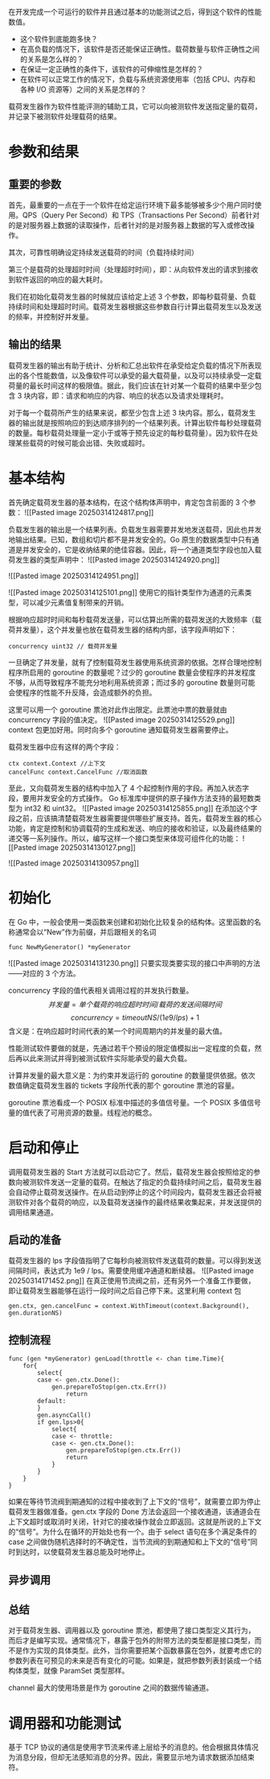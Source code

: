在开发完成一个可运行的软件并且通过基本的功能测试之后，得到这个软件的性能数值。
- 这个软件到底能跑多快？
- 在高负载的情况下，该软件是否还能保证正确性。载荷数量与软件正确性之间的关系是怎么样的？
- 在保证一定正确性的条件下，该软件的可伸缩性是怎样的？
- 在软件可以正常工作的情况下，负载与系统资源使用率（包括 CPU、内存和各种 I/O 资源等）之间的关系是怎样的？

载荷发生器作为软件性能评测的辅助工具，它可以向被测软件发送指定量的载荷，并记录下被测软件处理载荷的结果。

# 参数和结果
## 重要的参数
首先，最重要的一点在于一个软件在给定运行环境下最多能够被多少个用户同时使用。QPS（Query Per Second）和 TPS（Transactions Per Second）前者针对的是对服务器上数据的读取操作，后者针对的是对服务器上数据的写入或修改操作。

其次，可靠性明确设定持续发送载荷的时间（负载持续时间）

第三个是载荷的处理超时时间（处理超时时间），即：从向软件发出的请求到接收到软件返回的响应的最大耗时。

我们在初始化载荷发生器的时候就应该给定上述 3 个参数，即每秒载荷量、负载持续时间和处理超时时间。载荷发生器根据这些参数自行计算出载荷发生以及发送的频率，并控制好并发量。

## 输出的结果
载荷发生器的输出有助于统计、分析和汇总出软件在承受给定负载的情况下所表现出的各个性能数值，以及像软件可以承受的最大载荷量，以及可以持续承受一定载荷量的最长时间这样的极限值。据此，我们应该在针对某一个载荷的结果中至少包含 3 块内容，即：请求和响应的内容、响应的状态以及请求处理耗时。

对于每一个载荷所产生的结果来说，都至少包含上述 3 块内容。那么，载荷发生器的输出就是按照响应的到达顺序排列的一个结果列表。计算出软件每秒处理载荷的数量。每秒载荷处理量一定小于或等于预先设定的每秒载荷量）。因为软件在处理某些载荷的时候可能会出错、失败或超时。

# 基本结构
首先确定载荷发生器的基本结构，在这个结构体声明中，肯定包含前面的 3 个参数：
![[Pasted image 20250314124817.png]]

负载发生器的输出是一个结果列表。负载发生器需要并发地发送载荷，因此也并发地输出结果。已知，数组和切片都不是并发安全的。Go 原生的数据类型中只有通道是并发安全的，它是收纳结果的绝佳容器。因此，将一个通道类型字段也加入载荷发生器的类型声明中：
![[Pasted image 20250314124920.png]]

![[Pasted image 20250314124951.png]]

![[Pasted image 20250314125101.png]]
使用它的指针类型作为通道的元素类型，可以减少元素值复制带来的开销。

根据响应超时时间和每秒载荷发送量，可以估算出所需的载荷发送的大致频率（载荷并发量），这个并发量也放在载荷发生器的结构内部，该字段声明如下：
```
concurrency uint32 // 载荷并发量
```
一旦确定了并发量，就有了控制载荷发生器使用系统资源的依据。怎样合理地控制程序所启用的 goroutine 的数量呢？过少的 goroutine 数量会使程序的并发程度不够，从而导致程序不能充分地利用系统资源；而过多的 goroutine 数量则可能会使程序的性能不升反降，会造成额外的负担。

这里可以用一个 goroutine 票池对此作出限定。此票池中票的数量就由 concurrency 字段的值决定。
![[Pasted image 20250314125529.png]]
context 包更加好用。同时向多个 goroutine 通知载荷发生器需要停止。

载荷发生器中应有这样的两个字段：
```
ctx context.Context //上下文
cancelFunc context.CancelFunc //取消函数
```
至此，又向载荷发生器的结构中加入了 4 个起控制作用的字段。再加入状态字段，要用并发安全的方式操作。 Go 标准库中提供的原子操作方法支持的最短数类型为 int32 和 uint32。
![[Pasted image 20250314125855.png]]
在添加这个字段之前，应该搞清楚载荷发生器需要提供哪些扩展支持。首先，载荷发生器的核心功能，肯定是控制和协调载荷的生成和发送、响应的接收和验证，以及最终结果的递交等一系列操作。所以，编写这样一个接口类型来体现可组件化的功能：
![[Pasted image 20250314130127.png]]

![[Pasted image 20250314130957.png]]


# 初始化
在 Go 中，一般会使用一类函数来创建和初始化比较复杂的结构体。这里函数的名称通常会以“New”作为前缀，并后跟相关的名词
```
func NewMyGenerator() *myGenerator
```
![[Pasted image 20250314131230.png]]
只要实现类要实现的接口中声明的方法——对应的 3 个方法。


concurrency 字段的值代表相关调用过程的并发执行数量。
$$
并发量 = 单个载荷的响应超时时间/载荷的发送间隔时间
$$
$$
concurrency = timeoutNS /(1e9/lps)+1
$$
含义是：在响应超时时间代表的某一个时间周期内的并发量的最大值。

性能测试软件要做的就是，先通过若干个预设的限定值模拟出一定程度的负载，然后再以此来测试并得到被测试软件实际能承受的最大负载。

计算并发量的最大意义是：为约束并发运行的 goroutine 的数量提供依据。依次数值确定载荷发生器的 tickets 字段所代表的那个 goroutine 票池的容量。

goroutine 票池看成一个 POSIX 标准中描述的多值信号量。一个 POSIX 多值信号量的值代表了可用资源的数量。线程池的概念。

# 启动和停止
调用载荷发生器的 Start 方法就可以启动它了。然后，载荷发生器会按照给定的参数向被测软件发送一定量的载荷。在触达了指定的负载持续时间之后，载荷发生器会自动停止载荷发送操作。在从启动到停止的这个时间段内，载荷发生器还会将被测软件对各个载荷的响应，以及载荷发送操作的最终结果收集起来，并发送提供的调用结果通道。

## 启动的准备
载荷发生器的 lps 字段值指明了它每秒向被测软件发送载荷的数量。可以得到发送间隔时间，表达式为 1e9 / lps。需要使用缓冲通道和断续器。
![[Pasted image 20250314171452.png]]
在真正使用节流阀之前，还有另外一个准备工作要做，即让载荷发生器能够在运行一段时间之后自己停下来。这里利用 context 包
```
gen.ctx, gen.cancelFunc = context.WithTimeout(context.Background(), gen.durationNS)
```

## 控制流程
```
func (gen *myGenerator) genLoad(throttle <- chan time.Time){
	for{
		select{
		case <- gen.ctx.Done():
			gen.prepareToStop(gen.ctx.Err())
				return 
		default:
		}
		gen.asyncCall()
		if gen.lps>0{
			select{
			case <- throttle:
			case <- gen.ctx.Done():
				gen.prepareToStop(gen.ctx.Err())
				return
			}
		}
	}
}
```
如果在等待节流阀到期通知的过程中接收到了上下文的“信号”，就需要立即为停止载荷发生器做准备。gen.ctx 字段的 Done 方法会返回一个接收通道，该通道会在上下文超时或取消时关闭，针对它的接收操作就会立即返回。这就是所说的上下文的“信号”。为什么在循环的开始处也有一个。由于 select 语句在多个满足条件的 case 之间做伪随机选择时的不确定性，当节流阀的到期通知和上下文的“信号”同时到达时，以使载荷发生器总能及时地停止。

## 异步调用


## 总结
对于载荷发生器、调用器以及 goroutine 票池，都使用了接口类型定义其行为，而后才是编写实现。通常情况下，暴露于包外的附带方法的类型都是接口类型，而不是作为实现的具体类型。此外，当你需要把某个函数暴露在包外，就要考虑它的参数列表在可预见的未来是否有变化的可能。如果是，就把参数列表封装成一个结构体类型，就像 ParamSet 类型那样。

channel 最大的使用场景是作为 goroutine 之间的数据传输通道。

# 调用器和功能测试
基于 TCP 协议的通信是使用字节流来传递上层给予的消息的。他会根据具体情况为消息分段，但却无法感知消息的分界。因此，需要显示地为请求数据添加结束符。